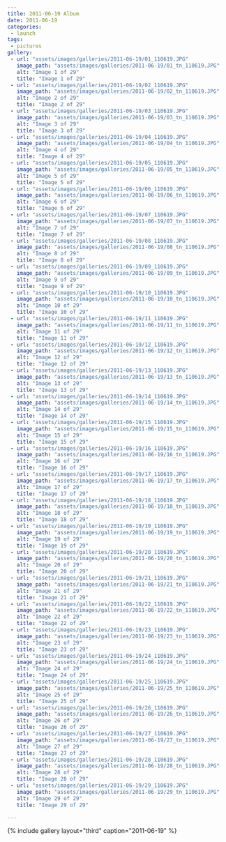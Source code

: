 ```yaml
---
title: 2011-06-19 Album
date: 2011-06-19
categories:
 - launch
tags:
 - pictures
gallery:
 - url: "assets/images/galleries/2011-06-19/01_110619.JPG"
   image_path: "assets/images/galleries/2011-06-19/01_tn_110619.JPG"
   alt: "Image 1 of 29"
   title: "Image 1 of 29"
 - url: "assets/images/galleries/2011-06-19/02_110619.JPG"
   image_path: "assets/images/galleries/2011-06-19/02_tn_110619.JPG"
   alt: "Image 2 of 29"
   title: "Image 2 of 29"
 - url: "assets/images/galleries/2011-06-19/03_110619.JPG"
   image_path: "assets/images/galleries/2011-06-19/03_tn_110619.JPG"
   alt: "Image 3 of 29"
   title: "Image 3 of 29"
 - url: "assets/images/galleries/2011-06-19/04_110619.JPG"
   image_path: "assets/images/galleries/2011-06-19/04_tn_110619.JPG"
   alt: "Image 4 of 29"
   title: "Image 4 of 29"
 - url: "assets/images/galleries/2011-06-19/05_110619.JPG"
   image_path: "assets/images/galleries/2011-06-19/05_tn_110619.JPG"
   alt: "Image 5 of 29"
   title: "Image 5 of 29"
 - url: "assets/images/galleries/2011-06-19/06_110619.JPG"
   image_path: "assets/images/galleries/2011-06-19/06_tn_110619.JPG"
   alt: "Image 6 of 29"
   title: "Image 6 of 29"
 - url: "assets/images/galleries/2011-06-19/07_110619.JPG"
   image_path: "assets/images/galleries/2011-06-19/07_tn_110619.JPG"
   alt: "Image 7 of 29"
   title: "Image 7 of 29"
 - url: "assets/images/galleries/2011-06-19/08_110619.JPG"
   image_path: "assets/images/galleries/2011-06-19/08_tn_110619.JPG"
   alt: "Image 8 of 29"
   title: "Image 8 of 29"
 - url: "assets/images/galleries/2011-06-19/09_110619.JPG"
   image_path: "assets/images/galleries/2011-06-19/09_tn_110619.JPG"
   alt: "Image 9 of 29"
   title: "Image 9 of 29"
 - url: "assets/images/galleries/2011-06-19/10_110619.JPG"
   image_path: "assets/images/galleries/2011-06-19/10_tn_110619.JPG"
   alt: "Image 10 of 29"
   title: "Image 10 of 29"
 - url: "assets/images/galleries/2011-06-19/11_110619.JPG"
   image_path: "assets/images/galleries/2011-06-19/11_tn_110619.JPG"
   alt: "Image 11 of 29"
   title: "Image 11 of 29"
 - url: "assets/images/galleries/2011-06-19/12_110619.JPG"
   image_path: "assets/images/galleries/2011-06-19/12_tn_110619.JPG"
   alt: "Image 12 of 29"
   title: "Image 12 of 29"
 - url: "assets/images/galleries/2011-06-19/13_110619.JPG"
   image_path: "assets/images/galleries/2011-06-19/13_tn_110619.JPG"
   alt: "Image 13 of 29"
   title: "Image 13 of 29"
 - url: "assets/images/galleries/2011-06-19/14_110619.JPG"
   image_path: "assets/images/galleries/2011-06-19/14_tn_110619.JPG"
   alt: "Image 14 of 29"
   title: "Image 14 of 29"
 - url: "assets/images/galleries/2011-06-19/15_110619.JPG"
   image_path: "assets/images/galleries/2011-06-19/15_tn_110619.JPG"
   alt: "Image 15 of 29"
   title: "Image 15 of 29"
 - url: "assets/images/galleries/2011-06-19/16_110619.JPG"
   image_path: "assets/images/galleries/2011-06-19/16_tn_110619.JPG"
   alt: "Image 16 of 29"
   title: "Image 16 of 29"
 - url: "assets/images/galleries/2011-06-19/17_110619.JPG"
   image_path: "assets/images/galleries/2011-06-19/17_tn_110619.JPG"
   alt: "Image 17 of 29"
   title: "Image 17 of 29"
 - url: "assets/images/galleries/2011-06-19/18_110619.JPG"
   image_path: "assets/images/galleries/2011-06-19/18_tn_110619.JPG"
   alt: "Image 18 of 29"
   title: "Image 18 of 29"
 - url: "assets/images/galleries/2011-06-19/19_110619.JPG"
   image_path: "assets/images/galleries/2011-06-19/19_tn_110619.JPG"
   alt: "Image 19 of 29"
   title: "Image 19 of 29"
 - url: "assets/images/galleries/2011-06-19/20_110619.JPG"
   image_path: "assets/images/galleries/2011-06-19/20_tn_110619.JPG"
   alt: "Image 20 of 29"
   title: "Image 20 of 29"
 - url: "assets/images/galleries/2011-06-19/21_110619.JPG"
   image_path: "assets/images/galleries/2011-06-19/21_tn_110619.JPG"
   alt: "Image 21 of 29"
   title: "Image 21 of 29"
 - url: "assets/images/galleries/2011-06-19/22_110619.JPG"
   image_path: "assets/images/galleries/2011-06-19/22_tn_110619.JPG"
   alt: "Image 22 of 29"
   title: "Image 22 of 29"
 - url: "assets/images/galleries/2011-06-19/23_110619.JPG"
   image_path: "assets/images/galleries/2011-06-19/23_tn_110619.JPG"
   alt: "Image 23 of 29"
   title: "Image 23 of 29"
 - url: "assets/images/galleries/2011-06-19/24_110619.JPG"
   image_path: "assets/images/galleries/2011-06-19/24_tn_110619.JPG"
   alt: "Image 24 of 29"
   title: "Image 24 of 29"
 - url: "assets/images/galleries/2011-06-19/25_110619.JPG"
   image_path: "assets/images/galleries/2011-06-19/25_tn_110619.JPG"
   alt: "Image 25 of 29"
   title: "Image 25 of 29"
 - url: "assets/images/galleries/2011-06-19/26_110619.JPG"
   image_path: "assets/images/galleries/2011-06-19/26_tn_110619.JPG"
   alt: "Image 26 of 29"
   title: "Image 26 of 29"
 - url: "assets/images/galleries/2011-06-19/27_110619.JPG"
   image_path: "assets/images/galleries/2011-06-19/27_tn_110619.JPG"
   alt: "Image 27 of 29"
   title: "Image 27 of 29"
 - url: "assets/images/galleries/2011-06-19/28_110619.JPG"
   image_path: "assets/images/galleries/2011-06-19/28_tn_110619.JPG"
   alt: "Image 28 of 29"
   title: "Image 28 of 29"
 - url: "assets/images/galleries/2011-06-19/29_110619.JPG"
   image_path: "assets/images/galleries/2011-06-19/29_tn_110619.JPG"
   alt: "Image 29 of 29"
   title: "Image 29 of 29"

---
```


{% include gallery layout="third" caption="2011-06-19" %}
